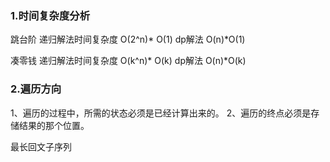 
### 1.时间复杂度分析
跳台阶
递归解法时间复杂度
O(2^n)* O(1)
dp解法
O(n)*O(1)

凑零钱
递归解法时间复杂度
O(k^n)* O(k)
dp解法
O(n)*O(k)

### 2.遍历方向

1、遍历的过程中，所需的状态必须是已经计算出来的。
2、遍历的终点必须是存储结果的那个位置。

最长回文子序列




